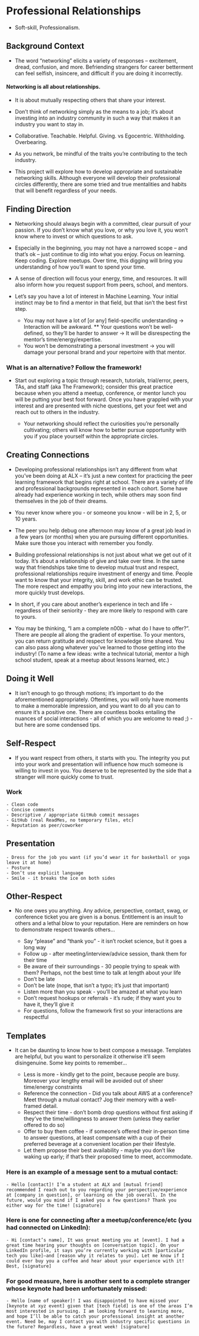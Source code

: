 # Professional Relationships
- Soft-skill, Professionalism. 

## Background Context
- The word “networking” elicits a variety of responses – excitement, dread, confusion, and more. Befriending strangers for career betterment can feel selfish, insincere, and difficult if you are doing it incorrectly.

#### 	Networking is all about relationships.

- It is about mutually respecting others that share your interest.

- Don’t think of networking simply as the means to a job; it’s about investing into an industry community in such a way that makes it an industry you want to stay in.

- Collaborative. Teachable. Helpful. Giving. vs Egocentric. Withholding. Overbearing.

- As you network, be mindful of the traits you’re contributing to the tech industry.

- This project will explore how to develop appropriate and sustainable networking skills. Although everyone will develop their professional circles differently, there are some tried and true mentalities and habits that will benefit regardless of your needs.

## Finding Direction
- Networking should always begin with a committed, clear pursuit of your passion. If you don’t know what you love, or why you love it, you won’t know where to invest or which questions to ask.

- Especially in the beginning, you may not have a narrowed scope – and that’s ok – just continue to dig into what you enjoy. Focus on learning. Keep coding. Explore meetups. Over time, this digging will bring you understanding of how you’ll want to spend your time.

- A sense of direction will focus your energy, time, and resources. It will also inform how you request support from peers, school, and mentors.

- Let’s say you have a lot of interest in Machine Learning. Your initial instinct may be to find a mentor in that field, but that isn’t the best first step.

	- You may not have a lot of [or any] field-specific understanding → Interaction will be awkward.
** Your questions won’t be well-defined, so they’ll be harder to answer → It will be disrespecting the mentor’s time/energy/expertise.
	- You won’t be demonstrating a personal investment → you will damage your personal brand and your repertoire with that mentor.

### What is an alternative? Follow the framework!

- Start out exploring a topic through research, tutorials, trial/error, peers, TAs, and staff (aka The Framework); consider this great practice because when you attend a meetup, conference, or mentor lunch you will be putting your best foot forward. Once you have grappled with your interest and are presented with niche questions, get your feet wet and reach out to others in the industry.

	- Your networking should reflect the curiosities you’re personally cultivating; others will know how to better pursue opportunity with you if you place yourself within the appropriate circles.

## Creating Connections
- Developing professional relationships isn’t any different from what you’ve been doing at ALX – it’s just a new context for practicing the peer learning framework that begins right at school. There are a variety of life and professional backgrounds represented in each cohort. Some have already had experience working in tech, while others may soon find themselves in the job of their dreams.

- You never know where you - or someone you know - will be in 2, 5, or 10 years.

- The peer you help debug one afternoon may know of a great job lead in a few years (or months) when you are pursuing different opportunities. Make sure those you interact with remember you fondly.

- Building professional relationships is not just about what we get out of it today. It’s about a relationship of give and take over time. In the same way that friendships take time to develop mutual trust and respect, professional relationships require investment of energy and time. People want to know that your integrity, skill, and work ethic can be trusted. The more respect and empathy you bring into your new interactions, the more quickly trust develops.

- In short, if you care about another’s experience in tech and life - regardless of their seniority - they are more likely to respond with care to yours.

- You may be thinking, “I am a complete n00b - what do I have to offer?”. There are people all along the gradient of expertise. To your mentors, you can return gratitude and respect for knowledge time shared. You can also pass along whatever you’ve learned to those getting into the industry! (To name a few ideas: write a technical tutorial, mentor a high school student, speak at a meetup about lessons learned, etc.)

## Doing it Well
- It isn’t enough to go through motions; it’s important to do the aforementioned appropriately. Oftentimes, you will only have moments to make a memorable impression, and you want to do all you can to ensure it’s a positive one. There are countless books entailing the nuances of social interactions - all of which you are welcome to read ;) - but here are some condensed tips.

## Self-Respect
- If you want respect from others, it starts with you. The integrity you put into your work and presentation will influence how much someone is willing to invest in you. You deserve to be represented by the side that a stranger will more quickly come to trust.

### Work

	- Clean code
	- Concise comments
	- Descriptive / appropriate GitHub commit messages
	- GitHub (real ReadMes, no temporary files, etc)
	- Reputation as peer/coworker
## Presentation

	- Dress for the job you want (if you’d wear it for basketball or yoga leave it at home)
	- Posture
	- Don’t use explicit language
	- Smile - it breaks the ice on both sides
## Other-Respect
- No one owes you anything. Any advice, perspective, contact, swag, or conference ticket you are given is a bonus. Entitlement is an insult to others and a lethal blow to your reputation. Here are reminders on how to demonstrate respect towards others…

	- Say “please” and “thank you” - it isn’t rocket science, but it goes a long way
	- Follow up - after meeting/interview/advice session, thank them for their time
	- Be aware of their surroundings - 30 people trying to speak with them? Perhaps, not the best time to talk at length about your life
	- Don’t be late
	- Don’t be late (nope, that isn’t a typo; it’s just that important)
	- Listen more than you speak - you’ll be amazed at what you learn
	- Don’t request hookups or referrals - it’s rude; if they want you to have it, they’ll give it
	- For questions, follow the framework first so your interactions are respectful
## Templates
- It can be daunting to know how to best compose a message. Templates are helpful, but you want to personalize it otherwise it’ll seem disingenuine. Some key points to remember…

	- Less is more - kindly get to the point, because people are busy. Moreover your lengthy email will be avoided out of sheer time/energy constraints
	- Reference the connection - Did you talk about AWS at a conference? Meet through a mutual contact? Jog their memory with a well-framed detail.
	- Respect their time - don’t bomb drop questions without first asking if they’ve the time/willingness to answer them (unless they earlier offered to do so)
	- Offer to buy them coffee - if someone’s offered their in-person time to answer questions, at least compensate with a cup of their preferred beverage at a convenient location per their lifestyle.
	- Let them propose their best availability - maybe you don’t like waking up early; if that’s their proposed time to meet, accommodate.
### Here is an example of a message sent to a mutual contact:

	- Hello [contact]! I’m a student at ALX and [mutual friend] recommended I reach out to you regarding your perspective/experience at [company in question], or learning on the job overall. In the future, would you mind if I asked you a few questions? Thank you either way for the time! [signature]

### Here is one for connecting after a meetup/conference/etc (you had connected on LinkedIn):

	- Hi [contact’s name], It was great meeting you at [event]. I had a great time hearing your thoughts on [conversation topic]. On your LinkedIn profile, it says you’re currently working with [particular tech you like]—and [reason why it relates to you]. Let me know if I could ever buy you a coffee and hear about your experience with it! Best, [signature]

### For good measure, here is another sent to a complete stranger whose keynote had been unfortunately missed:

	- Hello [name of speaker]! I was disappointed to have missed your [keynote at xyz event] given that [tech field] is one of the areas I’m most interested in pursuing. I am looking forward to learning more, and hope I’ll be able to catch your professional insight at another event. Need be, may I contact you with industry specific questions in the future? Regardless, have a great week! [signature]
